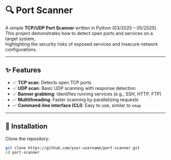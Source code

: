 # 🔍 Port Scanner

A simple **TCP/UDP Port Scanner** written in Python (03/2025 – 05/2025).  
This project demonstrates how to detect open ports and services on a target system,  
highlighting the security risks of exposed services and insecure network configurations.  

---

## ✨ Features
- ✅ **TCP scan**: Detects open TCP ports  
- ✅ **UDP scan**: Basic UDP scanning with response detection  
- ✅ **Banner grabbing**: Identifies running services (e.g., SSH, HTTP, FTP)  
- ✅ **Multithreading**: Faster scanning by parallelizing requests  
- ✅ **Command-line interface (CLI)**: Easy to use, similar to `nmap`  

---

## 🚀 Installation
Clone the repository:
```bash
git clone https://github.com/your-username/port-scanner.git
cd port-scanner
